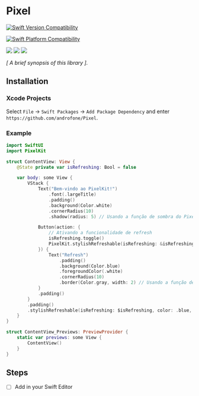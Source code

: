 # Pixel

<!-- Header Logo -->

<!--
<div align="center">
   <img width="600px" src="./Sources/MyLibraryName/MyLibraryName.docc/Resources/Images/banner-logo.png" alt="Banner Logo">
</div>

 -->


<!-- Badges -->

<p>

  [![Swift Version Compatibility](https://img.shields.io/endpoint?url=https%3A%2F%2Fswiftpackageindex.com%2Fapi%2Fpackages%2FCypherPoet%2FMyLibraryName%2Fbadge%3Ftype%3Dswift-versions)](https://swiftpackageindex.com/CypherPoet/MyLibraryName)

  [![Swift Platform Compatibility](https://img.shields.io/endpoint?url=https%3A%2F%2Fswiftpackageindex.com%2Fapi%2Fpackages%2FCypherPoet%2FMyLibraryName%2Fbadge%3Ftype%3Dplatforms)](https://swiftpackageindex.com/CypherPoet/MyLibraryName)

</p>


<p>
    <img src="https://img.shields.io/badge/License-MIT-blue.svg" />
    <img src="https://github.com/androfone/Pixel" />
    <a href="https://github.com/apple/swift-package-manager">
      <img src="https://img.shields.io/badge/spm-compatible-brightgreen.svg?style=flat" />
    </a>
</p>


<p align="center">

_[ A brief synopsis of this library ]._

</p>


## Installation

### Xcode Projects

Select `File` -> `Swift Packages` -> `Add Package Dependency` and enter `https://github.com/androfone/Pixel`.

### Example



```swift
import SwiftUI
import PixelKit

struct ContentView: View {
    @State private var isRefreshing: Bool = false

    var body: some View {
        VStack {
            Text("Bem-vindo ao PixelKit!")
                .font(.largeTitle)
                .padding()
                .background(Color.white)
                .cornerRadius(10)
                .shadow(radius: 5) // Usando a função de sombra do PixelKit

            Button(action: {
                // Ativando a funcionalidade de refresh
                isRefreshing.toggle()
                PixelKit.stylishRefreshable(isRefreshing: &isRefreshing, color: .blue, size: 30)
            }) {
                Text("Refresh")
                    .padding()
                    .background(Color.blue)
                    .foregroundColor(.white)
                    .cornerRadius(10)
                    .border(Color.gray, width: 2) // Usando a função de borda do PixelKit
            }
            .padding()
        }
        .padding()
        .stylishRefreshable(isRefreshing: $isRefreshing, color: .blue, size: 30) // Usando a extensão do View
    }
}

struct ContentView_Previews: PreviewProvider {
    static var previews: some View {
        ContentView()
    }
}
```



## Steps 

- [ ] Add in your Swift Editor
